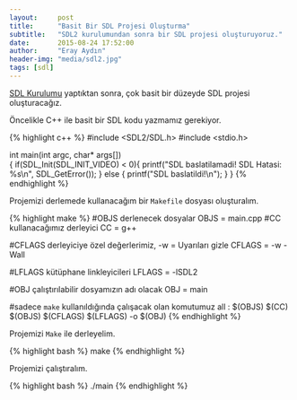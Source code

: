 ```yaml
---
layout:     post
title:      "Basit Bir SDL Projesi Oluşturma"
subtitle:   "SDL2 kurulumundan sonra bir SDL projesi oluşturuyoruz."
date:       2015-08-24 17:52:00
author:     "Eray Aydın"
header-img: "media/sdl2.jpg"
tags: [sdl]
---
```


[SDL Kurulumu](http://erayaydin.me/2015/08/24/linux-sdl2-kurulumu/) yaptıktan sonra, çok basit bir düzeyde SDL projesi oluşturacağız.

Öncelikle C++ ile basit bir SDL kodu yazmamız gerekiyor.

{% highlight c++ %}
#include <SDL2/SDL.h>
#include <stdio.h>

int main(int argc, char* args[])	
{
    if(SDL_Init(SDL_INIT_VIDEO) < 0){
		printf("SDL baslatilamadi! SDL Hatasi: %s\n", SDL_GetError());
	} else {
		printf("SDL baslatildi!\n");
	}
}
{% endhighlight %}

Projemizi derlemede  kullanacağım bir `Makefile` dosyası oluşturalım.

{% highlight make %}
#OBJS derlenecek dosyalar
OBJS = main.cpp
#CC kullanacağımız derleyici
CC = g++

#CFLAGS derleyiciye özel değerlerimiz, -w = Uyarıları gizle
CFLAGS = -w -Wall

#LFLAGS kütüphane linkleyicileri
LFLAGS = -lSDL2

#OBJ çalıştırılabilir dosyamızın adı olacak
OBJ = main

#sadece `make` kullanıldığında çalışacak olan komutumuz
all : $(OBJS)
	$(CC) $(OBJS) $(CFLAGS) $(LFLAGS) -o $(OBJ)
{% endhighlight %}

Projemizi `Make` ile derleyelim.

{% highlight bash %}
make
{% endhighlight %}

Projemizi çalıştıralım.

{% highlight bash %}
./main
{% endhighlight %}
